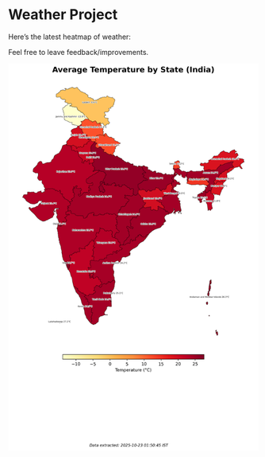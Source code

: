 # Weather Project

Here’s the latest heatmap of weather:

Feel free to leave feedback/improvements.

![India Heatmap](docs/assets/india_heatmap.png?v=F93CA0)
